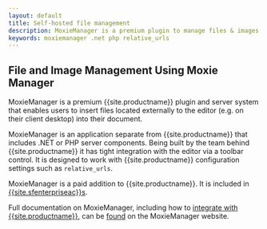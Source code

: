 ```yaml
---
layout: default
title: Self-hosted file management
description: MoxieManager is a premium plugin to manage files & images.
keywords: moxiemanager .net php relative_urls
---
```


## File and Image Management Using Moxie Manager

MoxieManager is a premium {{site.productname}} plugin and server system that enables users to insert files located externally to the editor (e.g. on their client desktop) into their document.

MoxieManager is an application separate from {{site.productname}} that includes .NET or PHP server components. Being built by the team behind {{site.productname}} it has tight integration with the editor via a toolbar control. It is designed to work with {{site.productname}} configuration settings such as `relative_urls`.

MoxieManager is a paid addition to {{site.productname}}. It is included in [{{site.sfenterpriseac}}s]({{site.pricingpage}}).

Full documentation on MoxieManager, including how to [integrate with {{site.productname}}](http://www.moxiemanager.com/documentation/index.php/TinyMCE_Integration), can be [found](http://www.moxiemanager.com/documentation/) on the MoxieManager website.

<!-- We also have a demo for you to explore the MoxieManager capabilities [here]({{site.baseurl}}/demo/moxie-manager/).-->

